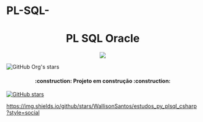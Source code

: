 # PL-SQL-

<h1 align="center"> PL SQL Oracle </h1>

<p align="center">
<img src="http://img.shields.io/static/v1?label=STATUS&message=EM%20DESENVOLVIMENTO&color=GREEN&style=for-the-badge"/>
</p>

![GitHub Org's stars](https://img.shields.io/github/stars/camilafernanda?style=social)

<h4 align="center"> 
    :construction:  Projeto em construção  :construction:
</h4>


[![GitHub stars](https://img.shields.io/github/stars/WallisonSantos/estudos_py_plsql_csharp?style=social)](https://github.com/WallisonSantos/estudos_py_plsql_csharp/stargazers)

https://img.shields.io/github/stars/WallisonSantos/estudos_py_plsql_csharp?style=social